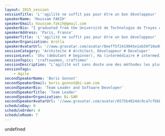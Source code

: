 ```yaml
---
layout: 2015_session
sessionTitle: 'L''agilité ne suffit pas pour être un bon développeur'
speakerName: 'Houssam FAKIH'
speakerEmail: houssam.fakih@gmail.com
speakerBio: "I graduated from the Université de Technologie de Troyes with a Software Engineer, from the Université de Lille I & the Ecole des Mines de Douai with a PhD in Computer Science and from the Université de Technologie de Compiègne with a Master in Biomedical Engineering.\n\nAs a software developer, my main focus is to deliver high-quality solutions to the customer’s problem rather than just writing code. By high-quality, I mean delivering no bug. To achieve this ultimate goal, I deal with problems by applying two rules: abstraction and decomposition. To implement efficient solutions I use the best practices of these methodologies : XP, Agile, TDD, BDD, DDD, etc. Besides I pay attention to always master my tools (Language, IDE, etc.) and be updated. Routine is my enemy, I try to always learn a new languages or frameworks."
speakerAddress: 'Paris, France'
speakerTitle: 'L''agilité ne suffit pas pour être un bon développeur'
speakerOrganization: Arolla
speakerAvatarUrl: '//www.gravatar.com/avatar/8eeff5f2419045e1eb39f10ad6f1567d?size=200&default=mm'
sessionCategory: 'Architecte # Architect, Développeur # Developer'
sessionLevel: 'Shu (débutant # beginner), Ha (intermédiaire # intermediate), Ri (avancé # advanced)'
sessionTopic: 'craftswomen, craftsmen'
sessionDescription: "L’agilité est sans doute une des méthodes les plus efficaces pour simplifier la production logicielle. Derrière ce mot nous avons tendance à ranger toutes les compétences requises et attendues d’un(e) développeur(se) professionnel(le) dans le sens crafts(wo)man.\nMais quelles sont donc toutes ces compétences ? Est-ce que l'agilité suffit pour faire des bons développeurs ? Pourrions-nous développer sans être agile tout en livrant des applications de grande qualité ?\n\nCette session apporte des réponses pragmatiques sur ces questions en définissant une liste bien précise et concrète des différentes compétences attendues d’un “crafts(wo)man” performant(e). Nous parlons également de l’importance de mesurer ces compétences d’une manière continue pour suivre notre progression et devenir plus efficace. Nous abordons également les techniques qui permettent un apprentissage ciblé et maîtrisé pour mieux progresser sur chacune de ces différentes compétences."
sessionTags:
    - Agile
secondSpeakerName: 'Boris Gonnot'
secondSpeakerEmail: boris.gonnot@bi-sam.com
secondSpeakerBio: 'Team Leader and Software Developer'
secondSpeakerTitle: 'Team Leader'
secondSpeakerOrganization: Bi-SAM
secondSpeakerAvatarUrl: '//www.gravatar.com/avatar/6575b4924dc9ca7cf6bb9d37674bbd59?size=200&default=mm'
scheduleDay: 0
scheduleOrder: 4
scheduleRoom: 7
---
```


undefined
